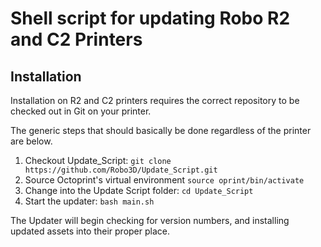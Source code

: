 # Shell script for updating Robo R2 and C2 Printers

## Installation

Installation on R2 and C2 printers requires the correct repository to be checked out in Git on your printer.

The generic steps that should basically be done regardless of the printer are below. 

1. Checkout Update_Script: `git clone https://github.com/Robo3D/Update_Script.git`
2. Source Octoprint's virtual environment `source oprint/bin/activate`
3. Change into the Update Script folder: `cd Update_Script`
4. Start the updater: `bash main.sh`

The Updater will begin checking for version numbers, and installing updated assets into their proper place.
